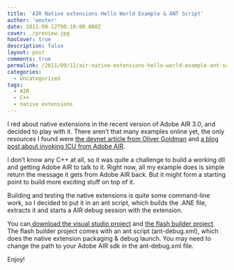 ```yaml
---
title: 'AIR Native extensions Hello World Example & ANT Script'
author: 'wouter'
date: 2011-09-12T00:10:00.000Z
cover: ./preview.jpg
hasCover: true
description: false
layout: post
comments: true
permalink: /2011/09/12/air-native-extensions-hello-world-example-ant-script/
categories:
  - Uncategorized
tags:
  - AIR
  - C++
  - native extensions
---
```

I red about native extensions in the recent version of Adobe AIR 3.0, and decided to play with it. There aren’t that many examples online yet, the only resources I found were [the devnet article from Oliver Goldman][1] and [a blog post about invoking ICU from Adobe AIR][2].<!--more-->

I don’t know any C++ at all, so it was quite a challenge to build a working dll and getting Adobe AIR to talk to it. Right now, all my example does is simple return the message it gets from Adobe AIR back. But it might form a starting point to build more exciting stuff on top of it.

Building and testing the native extensions is quite some command-line work, so I decided to put it in an ant script, which builds the .ANE file, extracts it and starts a AIR debug session with the extension.

You can[ download the visual studio project][3] and [the flash builder project][4]. The flash builder project comes with an ant script (ant-debug.xml), which does the native extension packaging & debug launch. You may need to change the path to your Adobe AIR sdk in the ant-debug.xml file.

Enjoy!

 [1]: http://www.adobe.com/devnet/air/articles/extending-air.html
 [2]: http://blogs.adobe.com/globalization/eo/invoking-icu-from-adobe-air-applications-2/
 [3]: http://labs.aboutme.be/native_extensions/HelloWorldExtension_VisualStudio.rar
 [4]: http://labs.aboutme.be/native_extensions/HelloWorldExtensionWorkflow.fxp